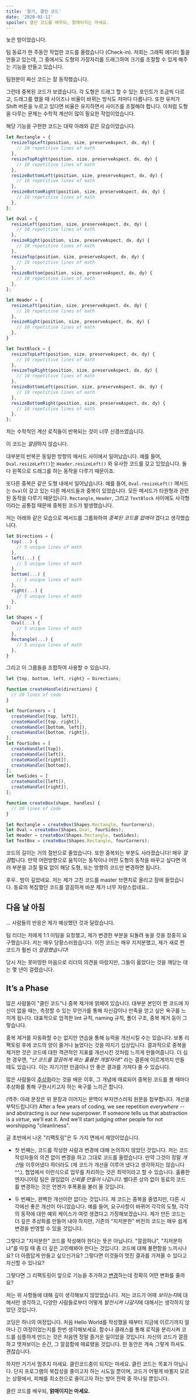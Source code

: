 ```yaml
---
title: '잘가, 클린 코드'
date: '2020-01-11'
spoiler: 클린 코드를 배우되, 얽매이지는 마세요.
---
```


늦은 밤이었습니다.

팀 동료가 한 주동안 작업한 코드를 올렸습니다 (Check-in). 저희는 그래픽 에디터 툴을 만들고 있는데, 그 중에서도 도형의 가장자리를 드래그하여 크기를 조절할 수 있게 해주는 기능을 만들고 있습니다.

팀원분이 짜신 코드는 잘 동작했습니다.

그런데 중복된 코드가 보였습니다. 각 도형은 드래그 할 수 있는 포인트가 조금씩 다르고, 드래그를 했을 때 사이즈나 비율이 바뀌는 방식도 저마다 다릅니다. 또한 유저가 Shift 버튼을 누르고 있다면 비율은 유지하면서 사이즈를 조절해야 합니다. 이처럼 도형을 다루는 문제는 수학적 계산이 많이 필요한 작업이었습니다.

해당 기능을 구현한 코드는 대략 아래와 같은 모습이었습니다.

```jsx
let Rectangle = {
  resizeTopLeft(position, size, preserveAspect, dx, dy) {
    // 10 repetitive lines of math
  },
  resizeTopRight(position, size, preserveAspect, dx, dy) {
    // 10 repetitive lines of math
  },
  resizeBottomLeft(position, size, preserveAspect, dx, dy) {
    // 10 repetitive lines of math
  },
  resizeBottomRight(position, size, preserveAspect, dx, dy) {
    // 10 repetitive lines of math
  },
};

let Oval = {
  resizeLeft(position, size, preserveAspect, dx, dy) {
    // 10 repetitive lines of math
  },
  resizeRight(position, size, preserveAspect, dx, dy) {
    // 10 repetitive lines of math
  },
  resizeTop(position, size, preserveAspect, dx, dy) {
    // 10 repetitive lines of math
  },
  resizeBottom(position, size, preserveAspect, dx, dy) {
    // 10 repetitive lines of math
  },
};

let Header = {
  resizeLeft(position, size, preserveAspect, dx, dy) {
    // 10 repetitive lines of math
  },
  resizeRight(position, size, preserveAspect, dx, dy) {
    // 10 repetitive lines of math
  },  
}

let TextBlock = {
  resizeTopLeft(position, size, preserveAspect, dx, dy) {
    // 10 repetitive lines of math
  },
  resizeTopRight(position, size, preserveAspect, dx, dy) {
    // 10 repetitive lines of math
  },
  resizeBottomLeft(position, size, preserveAspect, dx, dy) {
    // 10 repetitive lines of math
  },
  resizeBottomRight(position, size, preserveAspect, dx, dy) {
    // 10 repetitive lines of math
  },
};
```

저는 수학적인 계산 로직들이 반복되는 것이 너무 신경쓰였습니다.

이 코드는 *깔끔*하지 않습니다.

대부분의 반복은 동일한 방향의 매서드 사이에서 일어났습니다. 예를 들어, `Oval.resizeLeft()`는 `Header.resizeLeft()` 와 유사한 코드를 갖고 있었습니다. 둘 다 왼쪽으로 드래그를 하는 동작을 다루기 때문이죠.

또다른 중복은 같은 도형 내에서 일어났습니다. 예를 들어, `Oval.resizeLeft()` 메서드는 `Oval`이 갖고 있는 다른 메서드들과 중복이 있었습니다. 모든 메서드가 타원형과 관련된 동작을 다루기 때문입니다. `Rectangle`, `Header`, 그리고 `TextBlock` 사이에도 사각형이라는 공통점 때문에 중복된 코드가 발생했습니다.

저는 아래와 같은 모습으로 메서드를 그룹화하여 *중복된 코드를 없애야* 겠다고 생각했습니다.

```jsx
let Directions = {
  top(...) {
    // 5 unique lines of math
  },
  left(...) {
    // 5 unique lines of math
  },
  bottom(...) {
    // 5 unique lines of math
  },
  right(...) {
    // 5 unique lines of math
  },
};

let Shapes = {
  Oval(...) {
    // 5 unique lines of math
  },
  Rectangle(...) {
    // 5 unique lines of math
  },
}
```

그리고 이 그룹들을 조합하여 사용할 수 있습니다.

```jsx
let {top, bottom, left, right} = Directions;

function createHandle(directions) {
  // 20 lines of code
}

let fourCorners = [
  createHandle([top, left]),
  createHandle([top, right]),
  createHandle([bottom, left]),
  createHandle([bottom, right]),
];
let fourSides = [
  createHandle([top]),
  createHandle([left]),
  createHandle([right]),
  createHandle([bottom]),
];
let twoSides = [
  createHandle([left]),
  createHandle([right]),
];

function createBox(shape, handles) {
  // 20 lines of code
}

let Rectangle = createBox(Shapes.Rectangle, fourCorners);
let Oval = createBox(Shapes.Oval, fourSides);
let Header = createBox(Shapes.Rectangle, twoSides);
let TextBox = createBox(Shapes.Rectangle, fourCorners);
```

코드의 길이는 거의 절반으로 줄었습니다. 또한 중복되는 부분도 사라졌습니다! 매우 *깔끔*합니다. 만약 어떤방향으로 움직이는 동작이나 어떤 도형의 동작을 바꾸고 싶다면 여러 부분을 고칠 필요 없이 해당 도형, 또는 방향의 코드만 변경하면 됩니다. 

후우.. 밤이 깊었네요. 저는 제가 고친 코드를 master 브랜치로 올리고 잠에 들었습니다. 동료의 복잡했던 코드를 깔끔하게 바꾼 제가 너무 자랑스럽네요.. 

## 다음 날 아침

... 사람들의 반응은 제가 예상했던 것과 달랐습니다.

팀 리더는 저에게 1:1 미팅을 요청했고, 제가 변경한 부분을 되돌려 놓을 것을 정중히 요구했습니다. 저는 매우 당황스러웠습니다. 이전 코드는 매우 지저분했고, 제가 새로 짠 코드가 훨씬 더 *깔끔했습니다*!

당시 저는 못마땅한 마음으로 리더의 의견을 따랐지만, 그들이 옳았다는 것을 깨닫는 데는 몇 년이 걸렸습니다.

## It’s a Phase

많은 사람들이 "클린 코드"나 중복 제거에 얽매여 있습니다. 대부분 본인이 짠 코드에 자신이 없을 때는, 측정할 수 있는 무언가를 통해 자신감이나 만족을 얻고 싶은 욕구를 느끼게 됩니다. 대표적으로 엄격한 lint 규칙, naming 규칙, 폴더 구조, 중복 제거 등이 그렇습니다.

중복 제거를 자동화할 수는 없지만 연습을 통해 능력을 개선시킬 수는 있습니다. 보통 리팩토링 후에 코드의 양이 줄거나 늘었다는 것을 따지기 십상입니다. 결과적으로 중복을 제거한 것은 코드에 대한 객관적인 지표를 개선시킨 것처럼 느끼게 만들어줍니다. 더 심한 경우엔, *"난 코드를 깔끔하게 짜는 훌륭한 개발자야!"* 라는 결론에 이르게까지 만들 때도 있습니다. 이는 자기기만 만큼이나 안 좋은 결과를 가져다 줄 수 있습니다.

많은 사람들이 [추상화](https://www.sandimetz.com/blog/2016/1/20/the-wrong-abstraction)라는 것을 배운 이후, 그 개념에 매료되어 중복된 코드를 볼 때마다 추상화를 통해 구원시키고자 하는 욕구를 느끼곤 합니다. 

(역주: 아래 문장은 위 문장과 이어지는 문맥이 부자연스러워 원문을 첨부합니다. 개선을 부탁드립니다!)
After a few years of coding, we see repetition *everywhere* -- and abstracting is our new superpower. If someone tells us that abstraction is a *virtue*, we'll eat it. And we'll start judging other people for not worshipping "cleanliness".

글 초반에서 나온 "리팩토링"은 두 가지 면에서 재앙이었습니다.

* 첫 번째는, 코드를 작성한 사람과 변경에 대해 논의하지 않았던 것입니다. 저는 코드 작성자들의 의견 없이 변경을 하고 그대로 코드를 올렸습니다. 만약 그것이 정말 *개선*을 이루어냈다 하더라도 (제 코드가 개선을 이루어 냈다고 생각하지는 않습니다^^.), 협업에서 이런식으로 업무를 처리하는 것은 최악이라고 할 수 있습니다. 훌륭한 엔지니어링 팀은 끊임없이 *신뢰를 만들어 나갑니다*. 별다른 상의 없이 동료의 코드를 변경하는 것은 언젠가 후폭풍을 불러 올 것입니다.

* 두 번째는, 완벽한 개선이란 없다는 것입니다. 제 코드는 중복을 줄였지만, 다른 시각에선 좋은 개선이 아니었습니다. 예를 들어, 요구사항이 바뀌어 각각의 도형, 각각의 동작에 대한 예외 케이스가 여럿 생겼다고 가정해보겠습니다. 제가 만든 코드는 더 깊은 추상화를 만들어 내야 하지만, 기존의 "지저분한" 버전의 코드는 매우 쉽게 변경을 반영할 수 있을 것입니다. 

그렇다고 "지저분한" 코드를 작성해야 한다는 뜻은 아닙니다. "깔끔하냐", "지저분하냐"를 따질 때 좀 더 깊은 고민해봐야 한다는 것입니다. 코드에 대해 불편함을 느끼시나요? 더 아름답게 만들고 싶으신가요? 그렇다면 이것들이 멋진 결과를 가져올 수 있다고 자신할 수 있나요?

그렇다면 그 리팩토링이 앞으로 기능을 추가하고 [변경](/optimized-for-change/)하는데 정확히 어떤 변화를 줄까요?

저는 위 사항들에 대해 깊이 생각해보지 않았었습니다. 저는 코드가 어때 *보이는지*에 대해서만 생각하고, 다양한 사람들로부터 어떻게 *발전시켜 나갈지*에 대해서는 생각하지 않았던 것입니다.

코딩은 하나의 여정입니다. 처음 Hello World를 작성했을 때부터 지금에 이르기까지 얼마나 긴 여정이었는지를 한번 생각해보세요. 함수나 클래스를 통해 로직을 분리시켜 코드를 심플하게 만드는 것은 처음엔 정말 즐거운 일이었을 것입니다. 자신의 코드가 깔끔하고 멋져보이는 순간, 그 깔끔함에 매료됐을 것입니다. 한 동안은 계속 그렇게 하셔도 괜찮습니다.

하지만 거기서 멈추지 마세요. 클린코드충이 되지는 마세요. 클린 코드는 목표가 아닙니다. 단지 프로그램의 복잡성을 줄이고자 하는 시도일 뿐이며, 코드가 어떻게 바뀔지 모르는 상황에서, 피해를 최소한으로 줄이고자 하는 방어 전략 중 하나일 뿐입니다.

클린 코드를 배우되, **얽매이지는 마세요.**
